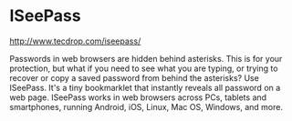 # ISeePass
http://www.tecdrop.com/iseepass/

Passwords in web browsers are hidden behind asterisks. This is for your protection, but what if you need to see what you are typing, or trying to recover or copy a saved password from behind the asterisks? Use ISeePass. It's a tiny bookmarklet that instantly reveals all password on a web page. ISeePass works in web browsers across PCs, tablets and smartphones, running Android, iOS, Linux, Mac OS, Windows, and more.
